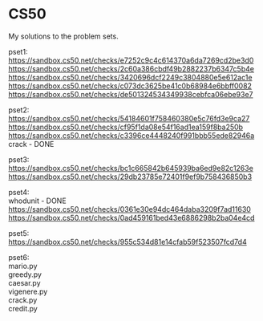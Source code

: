 # CS50
My solutions to the problem sets.

pset1:           
https://sandbox.cs50.net/checks/e7252c9c4c614370a6da7269cd2be3d0
https://sandbox.cs50.net/checks/2c60a386cbdf49b2882237b6347c5b4e
https://sandbox.cs50.net/checks/3420696dcf2249c3804880e5e612ac1e
https://sandbox.cs50.net/checks/c073dc3625be41c0b68984e6bbff0082  
https://sandbox.cs50.net/checks/de501324534349938cebfca06ebe93e7

pset2:               
https://sandbox.cs50.net/checks/54184601f758460380e5c76fd3e9ca27
https://sandbox.cs50.net/checks/cf95f1da08e54f16ad1ea159f8ba250b
https://sandbox.cs50.net/checks/c3396ce4448240f991bbb55ede82946a                                                                         
crack - DONE

pset3:               
https://sandbox.cs50.net/checks/bc1c665842b645939ba6ed9e82c1263e
https://sandbox.cs50.net/checks/29db23785e72401f9ef9b758436850b3

pset4:                 
whodunit - DONE                                               
https://sandbox.cs50.net/checks/0361e30e94dc464daba3209f7ad11630
https://sandbox.cs50.net/checks/0ad459161bed43e6886298b2ba04e4cd

pset5:                 
https://sandbox.cs50.net/checks/955c534d81e14cfab59f523507fcd7d4

pset6:    
mario.py    
greedy.py              
caesar.py              
vigenere.py       
crack.py   
credit.py

